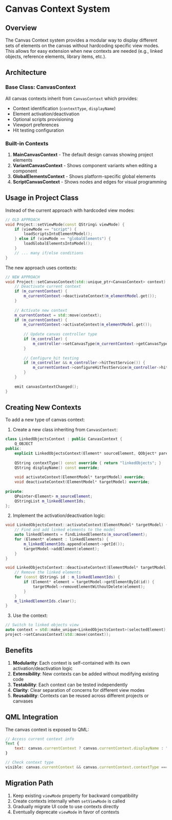 # Canvas Context System

## Overview

The Canvas Context system provides a modular way to display different sets of elements on the canvas without hardcoding specific view modes. This allows for easy extension when new contexts are needed (e.g., linked objects, reference elements, library items, etc.).

## Architecture

### Base Class: CanvasContext

All canvas contexts inherit from `CanvasContext` which provides:
- Context identification (`contextType`, `displayName`)
- Element activation/deactivation
- Optional scripts provisioning
- Viewport preferences
- Hit testing configuration

### Built-in Contexts

1. **MainCanvasContext** - The default design canvas showing project elements
2. **VariantCanvasContext** - Shows component variants when editing a component
3. **GlobalElementsContext** - Shows platform-specific global elements
4. **ScriptCanvasContext** - Shows nodes and edges for visual programming

## Usage in Project Class

Instead of the current approach with hardcoded view modes:

```cpp
// OLD APPROACH
void Project::setViewMode(const QString& viewMode) {
    if (viewMode == "script") {
        loadScriptsIntoElementModel();
    } else if (viewMode == "globalElements") {
        loadGlobalElementsIntoModel();
    }
    // ... many if/else conditions
}
```

The new approach uses contexts:

```cpp
// NEW APPROACH
void Project::setCanvasContext(std::unique_ptr<CanvasContext> context) {
    // Deactivate current context
    if (m_currentContext) {
        m_currentContext->deactivateContext(m_elementModel.get());
    }
    
    // Activate new context
    m_currentContext = std::move(context);
    if (m_currentContext) {
        m_currentContext->activateContext(m_elementModel.get());
        
        // Update canvas controller type
        if (m_controller) {
            m_controller->setCanvasType(m_currentContext->getCanvasType());
        }
        
        // Configure hit testing
        if (m_controller && m_controller->hitTestService()) {
            m_currentContext->configureHitTestService(m_controller->hitTestService());
        }
    }
    
    emit canvasContextChanged();
}
```

## Creating New Contexts

To add a new type of canvas context:

1. Create a new class inheriting from `CanvasContext`:

```cpp
class LinkedObjectsContext : public CanvasContext {
    Q_OBJECT
public:
    explicit LinkedObjectsContext(Element* sourceElement, QObject* parent = nullptr);
    
    QString contextType() const override { return "linkedObjects"; }
    QString displayName() const override;
    
    void activateContext(ElementModel* targetModel) override;
    void deactivateContext(ElementModel* targetModel) override;
    
private:
    QPointer<Element> m_sourceElement;
    QStringList m_linkedElementIds;
};
```

2. Implement the activation/deactivation logic:

```cpp
void LinkedObjectsContext::activateContext(ElementModel* targetModel) {
    // Find and add linked elements to the model
    auto linkedElements = findLinkedElements(m_sourceElement);
    for (Element* element : linkedElements) {
        m_linkedElementIds.append(element->getId());
        targetModel->addElement(element);
    }
}

void LinkedObjectsContext::deactivateContext(ElementModel* targetModel) {
    // Remove the linked elements
    for (const QString& id : m_linkedElementIds) {
        if (Element* element = targetModel->getElementById(id)) {
            targetModel->removeElementWithoutDelete(element);
        }
    }
    m_linkedElementIds.clear();
}
```

3. Use the context:

```cpp
// Switch to linked objects view
auto context = std::make_unique<LinkedObjectsContext>(selectedElement);
project->setCanvasContext(std::move(context));
```

## Benefits

1. **Modularity**: Each context is self-contained with its own activation/deactivation logic
2. **Extensibility**: New contexts can be added without modifying existing code
3. **Testability**: Each context can be tested independently
4. **Clarity**: Clear separation of concerns for different view modes
5. **Reusability**: Contexts can be reused across different projects or canvases

## QML Integration

The canvas context is exposed to QML:

```qml
// Access current context info
Text {
    text: canvas.currentContext ? canvas.currentContext.displayName : "No Context"
}

// Check context type
visible: canvas.currentContext && canvas.currentContext.contextType === "variant"
```

## Migration Path

1. Keep existing `viewMode` property for backward compatibility
2. Create contexts internally when `setViewMode` is called
3. Gradually migrate UI code to use contexts directly
4. Eventually deprecate `viewMode` in favor of contexts